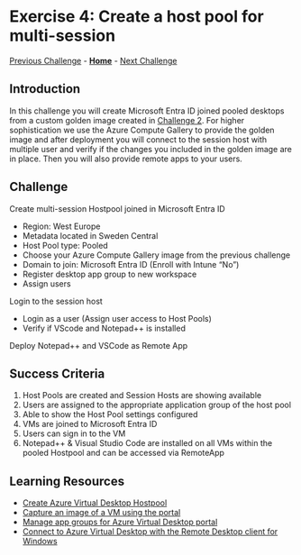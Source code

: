 # Exercise 4: Create a host pool for multi-session
[Previous Challenge](./03-start-VM-on-connect.md) - **[Home](../Readme.md)** - [Next Challenge](./05-Implement-FSLogix-Profile-Solution.md)

## Introduction
In this challenge you will create Microsoft Entra ID joined pooled desktops from a custom golden image created in [Challenge 2](./02-Create-a-custom-golden-image.md). For higher sophistication we use the Azure Compute Gallery to provide the golden image and after deployment you will connect to the session host with multiple user and verify if the changes you included in the golden image are in place. Then you will also provide remote apps to your users.

## Challenge
Create multi-session Hostpool joined in Microsoft Entra ID
- Region: West Europe  
- Metadata located in Sweden Central 
- Host Pool type: Pooled
- Choose your Azure Compute Gallery image from the previous challenge
- Domain to join: Microsoft Entra ID (Enroll with Intune “No”)
- Register desktop app group to new workspace
- Assign users

Login to the session host
- Login as a user (Assign user access to Host Pools)
- Verify if VScode and Notepad++ is installed

Deploy Notepad++ and VSCode as Remote App

## Success Criteria
1.	Host Pools are created and Session Hosts are showing available
2.	Users are assigned to the appropriate application group of the host pool
3.	Able to show the Host Pool settings configured
4.	VMs are joined to Microsoft Entra ID
5.	Users can sign in to the VM
6.	Notepad++ & Visual Studio Code are installed on all VMs within the pooled Hostpool and can be accessed via RemoteApp

## Learning Resources
- [Create Azure Virtual Desktop Hostpool](https://learn.microsoft.com/en-us/azure/virtual-desktop/create-host-pools-azure-marketplace)
- [Capture an image of a VM using the portal](https://learn.microsoft.com/en-us/azure/virtual-machines/capture-image-portal)
- [Manage app groups for Azure Virtual Desktop portal](https://learn.microsoft.com/en-us/azure/virtual-desktop/manage-app-groups)
- [Connect to Azure Virtual Desktop with the Remote Desktop client for Windows](https://learn.microsoft.com/en-us/azure/virtual-desktop/users/connect-windows?tabs=subscribe#install-the-windows-desktop-client)
